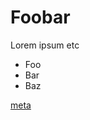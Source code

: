 # Foobar

Lorem ipsum etc

* Foo
* Bar
* Baz

[meta](https://duckduckgo.com/?t=ffab&q=meta&ia=web)

